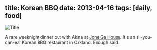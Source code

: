 title: Korean BBQ
date: 2013-04-16
tags: [daily, food]
---

![Title](https://dl.dropbox.com/u/4291520/scriptogram/jong-ga-house.jpg)

A rare weeknight dinner out with Akina at [Jong Ga House](http://www.jonggahouse.com/). It's an all-you-can-eat Korean BBQ restaurant in Oakland. Enough said.
